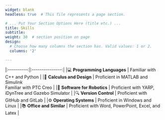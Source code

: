 ```yaml
---
widget: blank
headless: true  # This file represents a page section.

# ... Put Your Section Options Here (title etc.) ...
title: Skills
subtitle:
weight: 30  # section position on page
design:
  # Choose how many columns the section has. Valid values: 1 or 2.
  columns: '2'

---
```


|:----------:|:---------------:|
|💻 **Programming Languages**  | Familiar with C++ and Python |
|🔧 **Calculus and Design**  | Proficient in MATLAB and Simulink <br> Familiar with PTC Creo |
|🤖 **Software for Robotics**  | Proficient with YARP, iDynTree and Gazebo Simulator |
|🔍 **Version Control**  | Proficient with GitHub and GitLab |
|⚙️ **Operating Systems**  | Proficient in Windows and Linux |
|📚 **Office and Similar**  | Proficient with Word, PowerPoint, Excel, and Latex |
